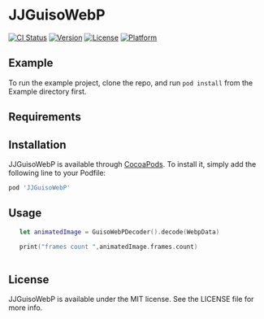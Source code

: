 # JJGuisoWebP

[![CI Status](https://img.shields.io/travis/only-icesoul/JJGuisoWebP.svg?style=flat)](https://travis-ci.org/only-icesoul/JJGuisoWebP)
[![Version](https://img.shields.io/cocoapods/v/JJGuisoWebP.svg?style=flat)](https://cocoapods.org/pods/JJGuisoWebP)
[![License](https://img.shields.io/cocoapods/l/JJGuisoWebP.svg?style=flat)](https://cocoapods.org/pods/JJGuisoWebP)
[![Platform](https://img.shields.io/cocoapods/p/JJGuisoWebP.svg?style=flat)](https://cocoapods.org/pods/JJGuisoWebP)

## Example

To run the example project, clone the repo, and run `pod install` from the Example directory first.

## Requirements

## Installation

JJGuisoWebP is available through [CocoaPods](https://cocoapods.org). To install
it, simply add the following line to your Podfile:

```ruby
pod 'JJGuisoWebP'
```

## Usage

```swift
   let animatedImage = GuisoWebPDecoder().decode(WebpData)

   print("frames count ",animatedImage.frames.count)
   
```

## License

JJGuisoWebP is available under the MIT license. See the LICENSE file for more info.
